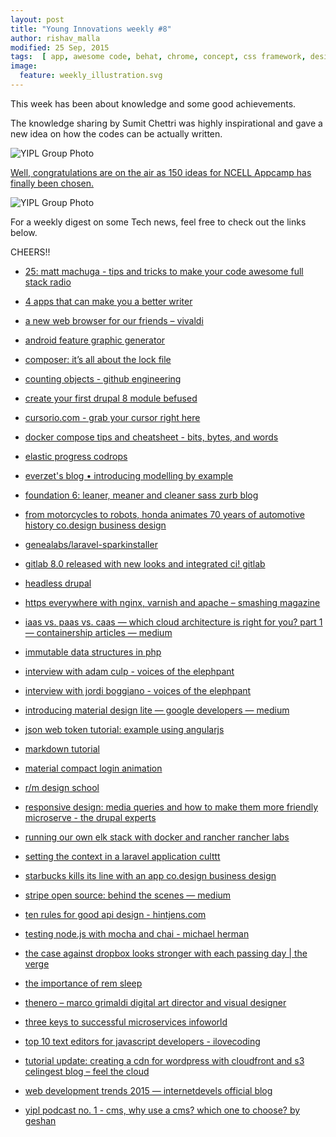 ```yaml
---
layout: post
title: "Young Innovations weekly #8"
author: rishav_malla
modified: 25 Sep, 2015
tags:  [ app, awesome code, behat, chrome, concept, css framework, design, foundation, framework, html, innovation, jquery, js, open source, phpspec, safari, scss, vivaldi, android, animation, api, bdd, browser, business, cdn, cloud, code, company, composer.jsonvs composer.lock, css, cursor, design, docker, docker-compose, drag and drop cursor, dropbox, drupal, elk, file management, git, gitlab, health, javascript, jwt, laravel, logging, logo, microservices, nginx, nodejs, opera, php, podcast, responsive, sass, simple code, sleep basics, spark, startbucks, stripe, tbt, testing, tools, varnish, webdevelopment, wordpress, writing]
image:
  feature: weekly_illustration.svg
---
```


This week has been about knowledge and some good achievements. 

The knowledge sharing by Sumit Chettri was highly inspirational and gave a new idea on  how the codes can be actually written. 

<!--more-->

![YIPL Group Photo](/images/weekly08/sumit-presentation.jpg)

[Well, congratulations are on the air as 150 ideas for NCELL Appcamp has finally been chosen.](http://ncellappcamp.com/ideas/150)

![YIPL Group Photo](/images/weekly08/150ideasannounced.jpg)

For a weekly digest on some Tech news, feel free to check out the links below.

CHEERS!! 

* [25: matt machuga - tips and tricks to make your code awesome  full stack radio](http://www.fullstackradio.com/25)

* [4 apps that can make you a better writer](http://www.entrepreneur.com/article/250503)

* [a new web browser for our friends – vivaldi](https://vivaldi.com/)

* [android feature graphic generator](http://www.norio.be/android-feature-graphic-generator/)

* [composer: it’s all about the lock file](https://blog.engineyard.com/2014/composer-its-all-about-the-lock-file)

* [counting objects - github engineering](http://githubengineering.com/counting-objects/)

* [create your first drupal 8 module  befused](http://befused.com/drupal/first-drupal8-module)

* [cursorio.com - grab your cursor right here](http://cursorio.com/)

* [docker compose tips and cheatsheet - bits, bytes, and words](http://blog.jez.io/2015/07/12/docker-tips-and-cheatsheet/)

* [elastic progress  codrops](http://tympanus.net/Development/ElasticProgress/)

* [everzet's blog • introducing modelling by example](http://everzet.com/post/99045129766/introducing-modelling-by-example)

* [foundation 6: leaner, meaner and cleaner sass  zurb blog](http://zurb.com/article/1407/foundation-6-leaner-meaner-and-cleaner-sa)

* [from motorcycles to robots, honda animates 70 years of automotive history  co.design business design](http://www.fastcodesign.com/3051346/from-motorcycles-to-robots-honda-animates-70-years-of-automotive-history)

* [genealabs/laravel-sparkinstaller](https://github.com/GeneaLabs/laravel-sparkinstaller?utm_source=dlvr.it)

* [gitlab 8.0 released with new looks and integrated ci!  gitlab](https://about.gitlab.com/2015/09/22/gitlab-8-0-released/)

* [headless drupal ](http://blog.openlucius.com/en/blog/headless-drupal-nodejs-part-13-drupal-8-restful)

* [https everywhere with nginx, varnish and apache – smashing magazine](http://www.smashingmagazine.com/2015/09/https-everywhere-with-nginx-varnish-apache/)

* [iaas vs. paas vs. caas — which cloud architecture is right for you? part 1 — containership articles — medium](https://blog.containership.io/iaas-vs-paas-vs-caas-which-cloud-architecture-is-right-for-you-part-1-c7bf3c48c70c)

* [immutable data structures in php](http://shadowhand.me/immutable-data-structures-in-php/)

* [interview with adam culp - voices of the elephpant](https://voicesoftheelephpant.com/2015/09/22/interview-with-adam-culp-2/)

* [interview with jordi boggiano - voices of the elephpant](https://voicesoftheelephpant.com/2015/09/18/interview-with-jordi-boggiano/)

* [introducing material design lite — google developers — medium](https://medium.com/google-developers/introducing-material-design-lite-3ce67098c031)

* [json web token tutorial: example using angularjs ](http://www.toptal.com/web/cookie-free-authentication-with-json-web-tokens-an-example-in-laravel-and-angularjs)

* [markdown tutorial](http://markdowntutorial.com/)

* [material compact login animation](http://codepen.io/yusufbkr/pen/RPBQqg?ref=webdesignernews.com)

* [r/m design school](http://school.readymag.com/main/)

* [responsive design: media queries and how to make them more friendly  microserve - the drupal experts](https://microserve.io/blogs/responsive-design-media-queries-and-how-make-them-more-friendly)

* [running our own elk stack with docker and rancher  rancher labs](http://rancher.com/running-our-own-elk-stack-with-docker-and-rancher/)

* [setting the context in a laravel application  culttt](http://culttt.com/2015/09/21/setting-the-context-in-a-laravel-application/?utm_source=dlvr.it)

* [starbucks kills its line with an app  co.design  business design](http://www.fastcodesign.com/3051342/starbucks-kills-their-line-with-an-app)

* [stripe open source: behind the scenes — medium](https://medium.com/@bdc/stripe-open-source-behind-the-scenes-59790999dea0)

* [ten rules for good api design - hintjens.com](http://hintjens.com/blog:94)

* [testing node.js with mocha and chai - michael herman](http://mherman.org/blog/2015/09/10/testing-node-js-with-mocha-and-chai/)

* [the case against dropbox looks stronger with each passing day | the verge](http://www.theverge.com/2015/9/22/9372563/dropbox-really-is-a-feature)

* [the importance of rem sleep](https://www.azumio.com/blog/health/rem-sleep)

* [thenero – marco grimaldi digital art director and visual designer](http://www.thenerodesign.com/symmetry)

* [three keys to successful microservices  infoworld](http://www.infoworld.com/article/2936148/application-development/three-keys-to-successful-microservices.html)

* [top 10 text editors for javascript developers - ilovecoding](https://ilovecoding.org/javascript-text-editors/)

* [tutorial update: creating a cdn for wordpress with cloudfront and s3  celingest blog – feel the cloud](http://blog.celingest.com/en/2014/10/07/tutorial-update-creating-a-cdn-for-wordpress-with-cloudfront-and-s3/)

* [web development trends 2015 — internetdevels official blog](http://internetdevels.com/blog/web-development-trends-2015)

* [yipl podcast no. 1 - cms, why use a cms? which one to choose? by geshan](https://soundcloud.com/geshan/yipl-podcast-no-1-cms-why-use-a-cms-which-one-to-choose)